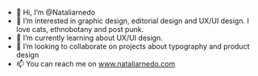 - 👋 Hi, I’m @Nataliarnedo
- 👀 I’m interested in graphic design, editorial design and UX/UI design. I love cats, ethnobotany and post punk.
- 🌱 I’m currently learning about UX/UI design.
- 💞️ I’m looking to collaborate on projects about typography and product design
- 📫 You can reach me on www.nataliarnedo.com

<!---
Nataliarnedo/Nataliarnedo is a ✨ special ✨ repository because its `README.md` (this file) appears on your GitHub profile.
You can click the Preview link to take a look at your changes.
--->
